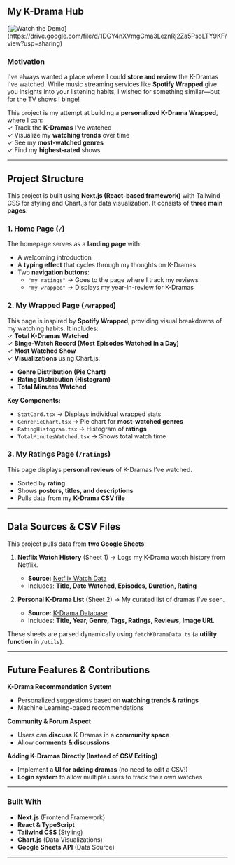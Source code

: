 ##  **My K-Drama Hub**   

[![Watch the Demo]([https://img.youtube.com/vi/dQw4w9WgXcQ/0.jpg](https://drive.google.com/file/d/1w2ZyMyaU0jy35BGOhXl59PERvuDMU2Uv/view?usp=sharing))](https://drive.google.com/file/d/1DGY4nXVmgCma3LeznRj2Za5PsoLTY9KF/view?usp=sharing)

###  **Motivation**  
I've always wanted a place where I could **store and review** the K-Dramas I've watched. While music streaming services like **Spotify Wrapped** give you insights into your listening habits, I wished for something similar—but for the TV shows I binge!  

This project is my attempt at building a **personalized K-Drama Wrapped**, where I can:  
✓ Track the **K-Dramas** I’ve watched  
✓ Visualize my **watching trends** over time  
✓ See my **most-watched genres**  
✓ Find my **highest-rated** shows  

---

## **Project Structure**  

This project is built using **Next.js (React-based framework)** with Tailwind CSS for styling and Chart.js for data visualization. It consists of **three main pages**:

### 1️. **Home Page (`/`)**  
The homepage serves as a **landing page** with:  
- A welcoming introduction  
- A **typing effect** that cycles through my thoughts on K-Dramas  
- Two **navigation buttons**:
  -  `"my ratings"` → Goes to the page where I track my reviews  
  -  `"my wrapped"` → Displays my year-in-review for K-Dramas  

### 2️. **My Wrapped Page (`/wrapped`)**  
This page is inspired by **Spotify Wrapped**, providing visual breakdowns of my watching habits. It includes:  
✓ **Total K-Dramas Watched**  
✓ **Binge-Watch Record (Most Episodes Watched in a Day)**  
✓ **Most Watched Show**  
✓ **Visualizations** using Chart.js:  
   -  **Genre Distribution (Pie Chart)**  
   -  **Rating Distribution (Histogram)**  
   -  **Total Minutes Watched**  

**Key Components:**
- `StatCard.tsx` → Displays individual wrapped stats  
- `GenrePieChart.tsx` → Pie chart for **most-watched genres**  
- `RatingHistogram.tsx` → Histogram of **ratings**  
- `TotalMinutesWatched.tsx` → Shows total watch time  

### 3️. **My Ratings Page (`/ratings`)**  
This page displays **personal reviews** of K-Dramas I’ve watched.  
- Sorted by **rating**  
- Shows **posters, titles, and descriptions**  
- Pulls data from my **K-Drama CSV file**  

---

## **Data Sources & CSV Files**  

This project pulls data from **two Google Sheets**:  
1. **Netflix Watch History** (Sheet 1) → Logs my K-Drama watch history from Netflix.  
   - **Source:** [Netflix Watch Data](https://docs.google.com/spreadsheets/d/1U6aiNORQKHIb_tmPDxwH9gjPjaz-6AvOOfIRnCFyfVQ/edit?gid=0#gid=0)  
   - Includes: **Title, Date Watched, Episodes, Duration, Rating**  

2. **Personal K-Drama List** (Sheet 2) → My curated list of dramas I’ve seen.  
   - **Source:** [K-Drama Database](https://docs.google.com/spreadsheets/d/1U6aiNORQKHIb_tmPDxwH9gjPjaz-6AvOOfIRnCFyfVQ/edit?gid=856476277#gid=856476277)  
   - Includes: **Title, Year, Genre, Tags, Ratings, Reviews, Image URL**  

These sheets are parsed dynamically using `fetchKDramaData.ts` (a **utility function** in `/utils`).

---

## **Future Features & Contributions**  

**K-Drama Recommendation System**  
- Personalized suggestions based on **watching trends & ratings**  
- Machine Learning-based recommendations  

**Community & Forum Aspect**  
- Users can **discuss** K-Dramas in a **community space**  
- Allow **comments & discussions**  

**Adding K-Dramas Directly (Instead of CSV Editing)**  
- Implement a **UI for adding dramas** (no need to edit a CSV!)  
- **Login system** to allow multiple users to track their own watches  

---

### **Built With**  
- **Next.js** (Frontend Framework)  
- **React & TypeScript**  
- **Tailwind CSS** (Styling)  
- **Chart.js** (Data Visualizations)  
- **Google Sheets API** (Data Source)  

---
